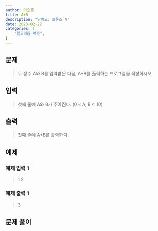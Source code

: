```yaml
---
author: 이승호
title: A+B
description: "난이도: 브론즈 V"
date: 2023-02-22
categories: [
    "알고리즘-백준",
]
---
```



## 문제

> 두 정수 A와 B를 입력받은 다음, A+B를 출력하는 프로그램을 작성하시오.


## 입력

> 첫째 줄에 A와 B가 주어진다. (0 < A, B < 10)

## 출력

> 첫째 줄에 A+B를 출력한다.

## 예제

### 예제 입력 1

> 1 2

### 예제 출력 1

> 3

## 문제 풀이

```

```